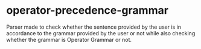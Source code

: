 # operator-precedence-grammar
Parser made to check whether the sentence provided by the user is in accordance to the grammar provided by the user or not while also checking whether the grammar is Operator Grammar or not.
